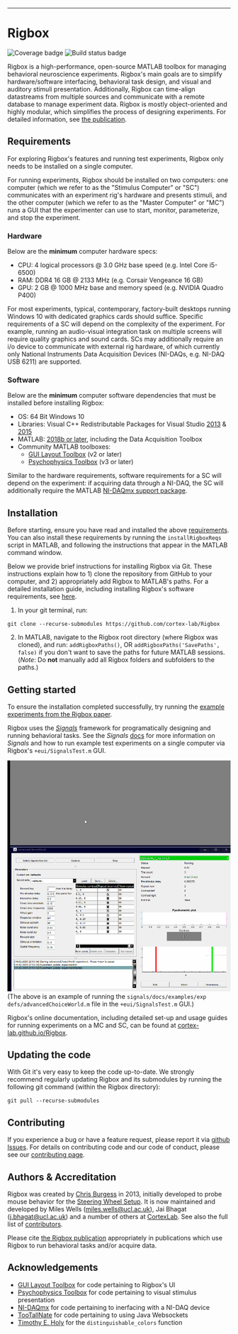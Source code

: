 ----------
# Rigbox
![Coverage badge](https://img.shields.io/endpoint.svg?url=https%3A%2F%2Fsilent-zebra-36.tunnel.datahub.at%2Fcoverage%2Frigbox%2Fmaster)
![Build status badge](https://img.shields.io/endpoint.svg?url=https%3A%2F%2Fsilent-zebra-36.tunnel.datahub.at%2Fstatus%2Frigbox%2Fmaster)

Rigbox is a high-performance, open-source MATLAB toolbox for managing behavioral neuroscience experiments. Rigbox's main goals are to simplify hardware/software interfacing, behavioral task design, and visual and auditory stimuli presentation. Additionally, Rigbox can time-align datastreams from multiple sources and communicate with a remote database to manage experiment data. Rigbox is mostly object-oriented and highly modular, which simplifies the process of designing experiments. For detailed information, see [the publication](https://www.biorxiv.org/content/10.1101/672204v3). 

## Requirements

For exploring Rigbox's features and running test experiments, Rigbox only needs to be installed on a single computer.

For running experiments, Rigbox should be installed on two computers: one computer (which we refer to as the "Stimulus Computer" or "SC") communicates with an experiment rig's hardware and presents stimuli, and the other computer (which we refer to as the "Master Computer" or "MC") runs a GUI that the experimenter can use to start, monitor, parameterize, and stop the experiment.

### Hardware

Below are the **minimum** computer hardware specs:
* CPU: 4 logical processors @ 3.0 GHz base speed (e.g. Intel Core i5-6500)
* RAM: DDR4 16 GB @ 2133 MHz (e.g. Corsair Vengeance 16 GB)
* GPU: 2 GB @ 1000 MHz base and memory speed (e.g. NVIDIA Quadro P400)

For most experiments, typical, contemporary, factory-built desktops running Windows 10 with dedicated graphics cards should suffice. Specific requirements of a SC will depend on the complexity of the experiment. For example, running an audio-visual integration task on multiple screens will require quality graphics and sound cards. SCs may additionally require an i/o device to communicate with external rig hardware, of which currently only National Instruments Data Acquisition Devices (NI-DAQs, e.g. NI-DAQ USB 6211) are supported.

### Software

Below are the **minimum** computer software dependencies that must be installed before installing Rigbox:

* OS: 64 Bit Windows 10
* Libraries: Visual C++ Redistributable Packages for Visual Studio [2013](https://www.microsoft.com/en-us/download/details.aspx?id=40784) & [2015](https://www.microsoft.com/en-us/download/details.aspx?id=48145)
* MATLAB: [2018b or later](mathworks.com/downloads/), including the Data Acquisition Toolbox
* Community MATLAB toolboxes:
	* [GUI Layout Toolbox](https://uk.mathworks.com/matlabcentral/fileexchange/47982-gui-layout-toolbox) (v2 or later)
	* [Psychophysics Toolbox](http://psychtoolbox.org/download.html#Windows) (v3 or later)

Similar to the hardware requirements, software requirements for a SC will depend on the experiment: if acquiring data through a NI-DAQ, the SC will additionally require the MATLAB [NI-DAQmx support package](https://uk.mathworks.com/hardware-support/nidaqmx.html).

## Installation

Before starting, ensure you have read and installed the above [requirements](#requirements). You can also install these requirements by running the `installRigboxReqs` script in MATLAB, and following the instructions that appear in the MATLAB command window.

Below we provide brief instructions for installing Rigbox via Git. These instructions explain how to 1) clone the repository from GitHub to your computer, and 2) appropriately add Rigbox to MATLAB's paths. For a detailed installation guide, including installing Rigbox's software requirements, see [here](https://cortex-lab.github.io/Rigbox/detailed_installation.html).

1. In your git terminal, run:
```
git clone --recurse-submodules https://github.com/cortex-lab/Rigbox
```

2. In MATLAB, navigate to the Rigbox root directory (where Rigbox was cloned), and run:
`addRigboxPaths()`, OR `addRigboxPaths('SavePaths', false)` if you don't want to save the paths for future MATLAB sessions. 
(*Note*: Do **not** manually add all Rigbox folders and subfolders to the paths.)

## Getting started

To ensure the installation completed successfully, try running the [example experiments from the Rigbox paper](https://cortex-lab.github.io/Rigbox/paper_examples.html).

Rigbox uses the [*Signals*](https://github.com/cortex-lab/signals) framework for programatically designing and running behavioral tasks. See the *Signals* [docs](https://github.com/cortex-lab/signals/tree/master/docs) for more information on *Signals* and how to run example test experiments on a single computer via Rigbox's `+eui/SignalsTest.m` GUI.

![](https://github.com/cortex-lab/Rigbox/blob/master/docs/html/images/SignalsTest%20GUI%20Example.gif)
(The above is an example of running the `signals/docs/examples/exp defs/advancedChoiceWorld.m` file in the `+eui/SignalsTest.m` GUI.)

Rigbox's online documentation, including detailed set-up and usage guides for running experiments on a MC and SC, can be found at [cortex-lab.github.io/Rigbox](https://cortex-lab.github.io/Rigbox/).

## Updating the code

With Git it's very easy to keep the code up-to-date. We strongly recommend regularly updating Rigbox and its submodules by running the following git command (within the Rigbox directory):
```
git pull --recurse-submodules
```

## Contributing

If you experience a bug or have a feature request, please report it via [github Issues](https://github.com/cortex-lab/Rigbox/issues). For details on contributing code and our code of conduct, please see our [contributing page](https://github.com/cortex-lab/Rigbox/blob/master/CONTRIBUTING.md).

## Authors & Accreditation

Rigbox was created by [Chris Burgess](https://github.com/dendritic/) in 2013, initially developed to probe mouse behavior for the [Steering Wheel Setup](https://www.ucl.ac.uk/cortexlab/tools/wheel). It is now maintained and developed by Miles Wells (miles.wells@ucl.ac.uk), Jai Bhagat (j.bhagat@ucl.ac.uk) and a number of others at [CortexLab](https://www.ucl.ac.uk/cortexlab). See also the full list of [contributors](https://github.com/cortex-lab/Rigbox/graphs/contributors).

Please cite [the Rigbox publication](https://www.biorxiv.org/content/10.1101/672204v3) appropriately in publications which use Rigbox to run behavioral tasks and/or acquire data.

## Acknowledgements

* [GUI Layout Toolbox](https://uk.mathworks.com/matlabcentral/fileexchange/47982-gui-layout-toolbox) for code pertaining to Rigbox's UI
* [Psychophysics Toolbox](http://psychtoolbox.org) for code pertaining to visual stimulus presentation
* [NI-DAQmx](https://uk.mathworks.com/hardware-support/nidaqmx.html) for code pertaining to inerfacing with a NI-DAQ device
* [TooTallNate](https://github.com/TooTallNate/Java-WebSocket) for code pertaining to using Java Websockets
* [Timothy E. Holy](http://holylab.wustl.edu/) for the `distinguishable_colors` function